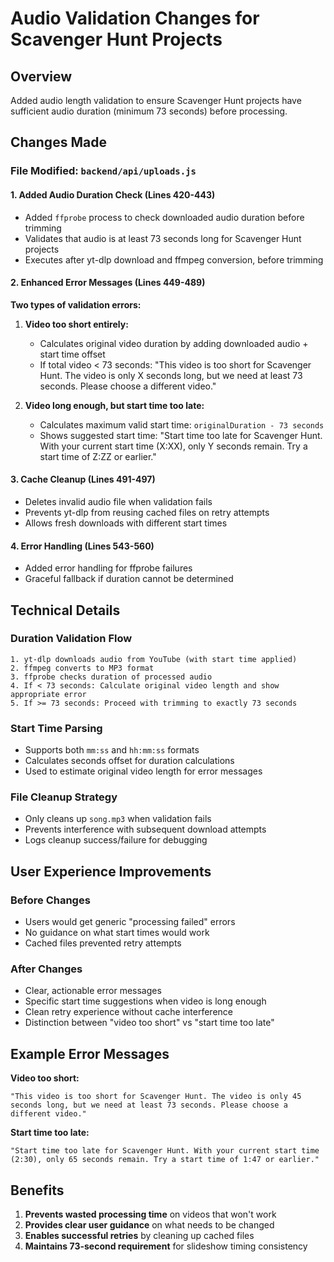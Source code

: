 # Audio Validation Changes for Scavenger Hunt Projects

## Overview
Added audio length validation to ensure Scavenger Hunt projects have sufficient audio duration (minimum 73 seconds) before processing.

## Changes Made

### File Modified: `backend/api/uploads.js`

#### 1. Added Audio Duration Check (Lines 420-443)
- Added `ffprobe` process to check downloaded audio duration before trimming
- Validates that audio is at least 73 seconds long for Scavenger Hunt projects
- Executes after yt-dlp download and ffmpeg conversion, before trimming

#### 2. Enhanced Error Messages (Lines 449-489)
**Two types of validation errors:**

1. **Video too short entirely:**
   - Calculates original video duration by adding downloaded audio + start time offset
   - If total video < 73 seconds: "This video is too short for Scavenger Hunt. The video is only X seconds long, but we need at least 73 seconds. Please choose a different video."

2. **Video long enough, but start time too late:**
   - Calculates maximum valid start time: `originalDuration - 73 seconds`
   - Shows suggested start time: "Start time too late for Scavenger Hunt. With your current start time (X:XX), only Y seconds remain. Try a start time of Z:ZZ or earlier."

#### 3. Cache Cleanup (Lines 491-497)
- Deletes invalid audio file when validation fails
- Prevents yt-dlp from reusing cached files on retry attempts
- Allows fresh downloads with different start times

#### 4. Error Handling (Lines 543-560)
- Added error handling for ffprobe failures
- Graceful fallback if duration cannot be determined

## Technical Details

### Duration Validation Flow
```
1. yt-dlp downloads audio from YouTube (with start time applied)
2. ffmpeg converts to MP3 format
3. ffprobe checks duration of processed audio
4. If < 73 seconds: Calculate original video length and show appropriate error
5. If >= 73 seconds: Proceed with trimming to exactly 73 seconds
```

### Start Time Parsing
- Supports both `mm:ss` and `hh:mm:ss` formats
- Calculates seconds offset for duration calculations
- Used to estimate original video length for error messages

### File Cleanup Strategy
- Only cleans up `song.mp3` when validation fails
- Prevents interference with subsequent download attempts
- Logs cleanup success/failure for debugging

## User Experience Improvements

### Before Changes
- Users would get generic "processing failed" errors
- No guidance on what start times would work
- Cached files prevented retry attempts

### After Changes
- Clear, actionable error messages
- Specific start time suggestions when video is long enough
- Clean retry experience without cache interference
- Distinction between "video too short" vs "start time too late"

## Example Error Messages

**Video too short:**
```
"This video is too short for Scavenger Hunt. The video is only 45 seconds long, but we need at least 73 seconds. Please choose a different video."
```

**Start time too late:**
```
"Start time too late for Scavenger Hunt. With your current start time (2:30), only 65 seconds remain. Try a start time of 1:47 or earlier."
```

## Benefits

1. **Prevents wasted processing time** on videos that won't work
2. **Provides clear user guidance** on what needs to be changed
3. **Enables successful retries** by cleaning up cached files
4. **Maintains 73-second requirement** for slideshow timing consistency